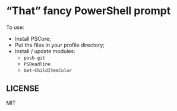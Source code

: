 # “That” fancy PowerShell prompt

To use:

- Install PSCore;
- Put the files in your profile directory;
- Install / update modules:
  - `posh-git`
  - `PSReadline`
  - `Get-ChildItemColor`

## LICENSE

MIT